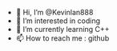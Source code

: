 - 👋 Hi, I’m @Kevinlan888
- 👀 I’m interested in coding
- 🌱 I’m currently learning C++
- 📫 How to reach me : github

<!---
1455294568/1455294568 is a ✨ special ✨ repository because its `README.md` (this file) appears on your GitHub profile.
You can click the Preview link to take a look at your changes.
--->
